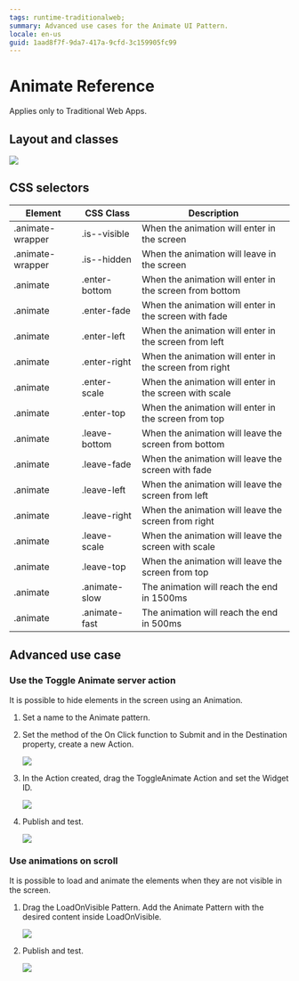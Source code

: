 ```yaml
---
tags: runtime-traditionalweb; 
summary: Advanced use cases for the Animate UI Pattern.
locale: en-us
guid: 1aad8f7f-9da7-417a-9cfd-3c159905fc99
---
```


# Animate Reference

<div class="info" markdown="1">

Applies only to Traditional Web Apps.

</div>

## Layout and classes

![](<images/animate-3-diag.png>)

## CSS selectors

| **Element** |  **CSS Class** |  **Description**  |
| ---|---|---
| .animate-wrapper | .is--visible |  When the animation will enter in the screen  |
| .animate-wrapper | .is--hidden |  When the animation will leave in the screen |
| .animate | .enter-bottom |  When the animation will enter in the screen from bottom |
| .animate | .enter-fade |  When the animation will enter in the screen with fade |
| .animate | .enter-left |  When the animation will enter in the screen from left |
| .animate | .enter-right |  When the animation will enter in the screen from right |
| .animate | .enter-scale |  When the animation will enter in the screen with scale |
| .animate | .enter-top |  When the animation will enter in the screen from top |
| .animate | .leave-bottom |  When the animation will leave the screen from bottom |
| .animate | .leave-fade |  When the animation will leave the screen with fade |
| .animate | .leave-left |  When the animation will leave the screen from left |
| .animate | .leave-right |  When the animation will leave the screen from right |
| .animate | .leave-scale |  When the animation will leave the screen with scale |
| .animate | .leave-top |  When the animation will leave the screen from top |
| .animate | .animate-slow | The animation will reach the end in 1500ms |
| .animate | .animate-fast | The animation will reach the end in 500ms |


## Advanced use case

### Use the Toggle Animate server action

It is possible to hide elements in the screen using an Animation.

1. Set a name to the Animate pattern.

1. Set the method of the On Click function to Submit and in the Destination property, create a new Action.

    ![](<images/animate-4-ss.png>)

1. In the Action created, drag the ToggleAnimate Action and set the Widget ID.

    ![](<images/animate-5-ss.png>)

1. Publish and test.

    ![](<images/animate-6-ss.gif?width=600>)

### Use animations on scroll

It is possible to load and animate the elements when they are not visible in the screen.

1. Drag the LoadOnVisible Pattern. Add the Animate Pattern with the desired content inside LoadOnVisible.

    ![](<images/animate-7-ss.png>)

1. Publish and test.

    ![](<images/animate-8-ss.gif?width=600>)
